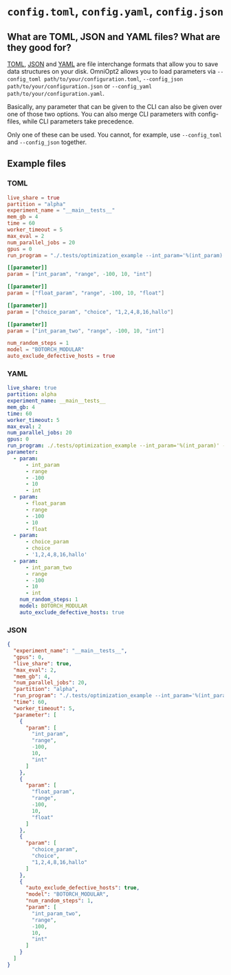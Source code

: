 # `config.toml`, `config.yaml`, `config.json`

<!-- How to load parameters from OmniOpt2-config-files -->

<div id="toc"></div>

## What are TOML, JSON and YAML files? What are they good for?

[TOML](https://en.wikipedia.org/wiki/TOML), [JSON](https://en.wikipedia.org/wiki/JSON) and [YAML](https://en.wikipedia.org/wiki/YAML) are file interchange formats that allow you to save data structures on your disk. OmniOpt2 allows you to load parameters via `--config_toml path/to/your/configuration.toml`, `--config_json path/to/your/configuration.json` or `--config_yaml path/to/your/configuration.yaml`.

Basically, any parameter that can be given to the CLI can also be given over one of those two options. You can also merge CLI parameters with config-files, while CLI parameters take precedence.

Only one of these can be used. You cannot, for example, use `--config_toml` and `--config_json` together.

## Example files

### TOML

```toml
live_share = true
partition = "alpha"
experiment_name = "__main__tests__"
mem_gb = 4
time = 60
worker_timeout = 5
max_eval = 2
num_parallel_jobs = 20
gpus = 0
run_program = "./.tests/optimization_example --int_param='%(int_param)' --float_param='%(float_param)' --choice_param='%(choice_param)' --int_param_two='%(int_param_two)'"

[[parameter]]
param = ["int_param", "range", -100, 10, "int"]

[[parameter]]
param = ["float_param", "range", -100, 10, "float"]

[[parameter]]
param = ["choice_param", "choice", "1,2,4,8,16,hallo"]

[[parameter]]
param = ["int_param_two", "range", -100, 10, "int"]

num_random_steps = 1
model = "BOTORCH_MODULAR"
auto_exclude_defective_hosts = true
```

### YAML

```yaml
live_share: true
partition: alpha
experiment_name: __main__tests__
mem_gb: 4
time: 60
worker_timeout: 5
max_eval: 2
num_parallel_jobs: 20
gpus: 0
run_program: ./.tests/optimization_example --int_param='%(int_param)' --float_param='%(float_param)' --choice_param='%(choice_param)' --int_param_two='%(int_param_two)'
parameter:
  - param:
      - int_param
      - range
      - -100
      - 10
      - int
  - param:
      - float_param
      - range
      - -100
      - 10
      - float
  - param:
      - choice_param
      - choice
      - '1,2,4,8,16,hallo'
  - param:
      - int_param_two
      - range
      - -100
      - 10
      - int
    num_random_steps: 1
    model: BOTORCH_MODULAR
    auto_exclude_defective_hosts: true
```

### JSON

```json
{
  "experiment_name": "__main__tests__",
  "gpus": 0,
  "live_share": true,
  "max_eval": 2,
  "mem_gb": 4,
  "num_parallel_jobs": 20,
  "partition": "alpha",
  "run_program": "./.tests/optimization_example --int_param='%(int_param)' --float_param='%(float_param)' --choice_param='%(choice_param)' --int_param_two='%(int_param_two)'",
  "time": 60,
  "worker_timeout": 5,
  "parameter": [
    {
      "param": [
        "int_param",
        "range",
        -100,
        10,
        "int"
      ]
    },
    {
      "param": [
        "float_param",
        "range",
        -100,
        10,
        "float"
      ]
    },
    {
      "param": [
        "choice_param",
        "choice",
        "1,2,4,8,16,hallo"
      ]
    },
    {
      "auto_exclude_defective_hosts": true,
      "model": "BOTORCH_MODULAR",
      "num_random_steps": 1,
      "param": [
        "int_param_two",
        "range",
        -100,
        10,
        "int"
      ]
    }
  ]
}
```

